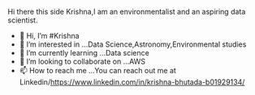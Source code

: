 Hi there this side Krishna,I am an environmentalist and an aspiring data scientist. 



- 👋 Hi, I’m #Krishna
- 👀 I’m interested in ...Data Science,Astronomy,Environmental studies
- 🌱 I’m currently learning ...Data science
- 💞️ I’m looking to collaborate on ...AWS
- 📫 How to reach me ...You can reach out me at Linkedin/https://www.linkedin.com/in/krishna-bhutada-b01929134/

<!---
Krishna8483/Krishna8483 is a ✨ special ✨ repository because its `README.md` (this file) appears on your GitHub profile.
You can click the Preview link to take a look at your changes.
--->
